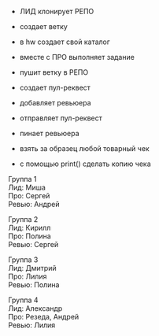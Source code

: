 - ЛИД клонирует РЕПО
- создает ветку
- в hw создает свой каталог
- вместе с ПРО выполняет задание
- пушит ветку в РЕПО
- создает пул-реквест
- добавляет ревьюера
- отправляет пул-реквест
- пинает ревьюера


- взять за образец любой товарный чек
- с помощью print() сделать копию чека 

Группа 1\
Лид: Миша\
Про: Сергей\
Ревью: Андрей

Группа 2\
Лид: Кирилл\
Про: Полина\
Ревью: Сергей

Группа 3\
Лид: Дмитрий\
Про: Лилия\
Ревью: Полина

Группа 4\
Лид: Александр\
Про: Резеда, Андрей\
Ревью: Лилия
